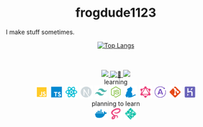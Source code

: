 <h1 align="center">frogdude1123</h1>
I make stuff sometimes.
<div align="center">
    
[![Top Langs](https://github-readme-stats.vercel.app/api/top-langs/?username=frog1123&layout=compact&bg_color=00000000&border_color=00000000&text_color=fff)](https://github.com/anuraghazra/github-readme-stats)
</div>
<br/>
<br/>
<div align="center">
    <a href="https://www.youtube.com/channel/UCNTeMcd7BDOuNrVf1yRGZlA">
        <img src="https://img.shields.io/badge/YouTube-red?style=for-the-badge&logo=youtube&logoColor=white"/>
    </a>
    <a href="https://frogdude1123.herokuapp.com/home/">
        <img src="https://img.shields.io/badge/%F0%9F%8C%B4-website-grey?labelColor=d9ed92&style=for-the-badge" alt="🌴" />
    </a>
    <a href="https://github.com/antonkomarev/github-profile-views-counter">
        <img src="https://komarev.com/ghpvc/?username=frog1123&color=grey&style=for-the-badge">
    </a>
</div>
<div align="center">
  <div align="center">
    learning
  </div>
    <img src="./icons/javascript.svg" width="30px" height="30px" />
    <img src="./icons/typescript.svg" width="30px" height="30px" />
    <img src="./icons/react.svg" width="30px" height="30px" />
    <img src="./icons/next.svg" width="30px" height="30px" />
    <img src="./icons/tailwindcss.svg" width="30px" height="30px" />
    <img src="./icons/nodejs.svg" width="30px" height="30px" />
    <img src="./icons/yarn.svg" width="30px" height="30px" />
    <img src="./icons/graphql.svg" width="30px" height="30px" />
    <img src="./icons/apollo.svg" width="30px" height="30px" />
    <img src="./icons/git.svg" width="30px" height="30px" />
    <img src="./icons/heroku.svg" width="30px" height="30px" />
</div>
<div align="center">
  <div align="center">
    planning to learn
  </div>
    <img src="./icons/docker.svg" width="30px" height="30px" />
    <img src="./icons/sass.svg" width="30px" height="30px" />
    <img src="./icons/netlify.svg" width="30px" height="30px" />
</div>
